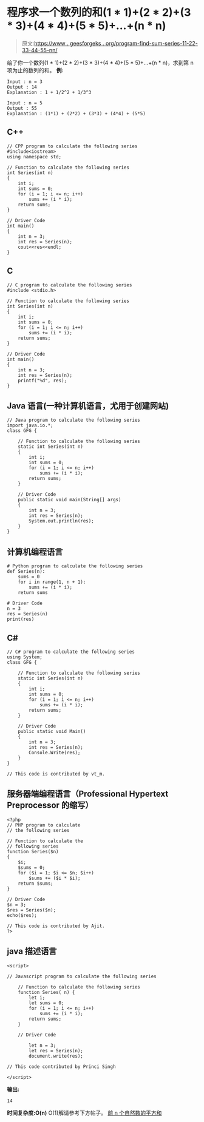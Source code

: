 # 程序求一个数列的和(1 * 1)+(2 * 2)+(3 * 3)+(4 * 4)+(5 * 5)+…+(n * n)

> 原文:[https://www . geesforgeks . org/program-find-sum-series-11-22-33-44-55-nn/](https://www.geeksforgeeks.org/program-find-sum-series-11-22-33-44-55-nn/)

给了你一个数列(1 * 1)+(2 * 2)+(3 * 3)+(4 * 4)+(5 * 5)+…+(n * n)，求到第 n 项为止的数列的和。
**例:**

```
Input : n = 3
Output : 14
Explanation : 1 + 1/2^2 + 1/3^3

Input : n = 5
Output : 55
Explanation : (1*1) + (2*2) + (3*3) + (4*4) + (5*5)
```

## C++

```
// CPP program to calculate the following series
#include<iostream>
using namespace std;

// Function to calculate the following series
int Series(int n)
{
    int i;
    int sums = 0;
    for (i = 1; i <= n; i++)
        sums += (i * i);
    return sums;
}

// Driver Code
int main()
{
    int n = 3;
    int res = Series(n);
    cout<<res<<endl;
}
```

## C

```
// C program to calculate the following series
#include <stdio.h>

// Function to calculate the following series
int Series(int n)
{
    int i;
    int sums = 0;
    for (i = 1; i <= n; i++)
        sums += (i * i);
    return sums;
}

// Driver Code
int main()
{
    int n = 3;
    int res = Series(n);
    printf("%d", res);
}
```

## Java 语言(一种计算机语言，尤用于创建网站)

```
// Java program to calculate the following series
import java.io.*;
class GFG {

    // Function to calculate the following series
    static int Series(int n)
    {
        int i;
        int sums = 0;
        for (i = 1; i <= n; i++)
            sums += (i * i);
        return sums;
    }

    // Driver Code
    public static void main(String[] args)
    {
        int n = 3;
        int res = Series(n);
        System.out.println(res);
    }
}
```

## 计算机编程语言

```
# Python program to calculate the following series
def Series(n):
    sums = 0
    for i in range(1, n + 1):
        sums += (i * i);
    return sums

# Driver Code
n = 3
res = Series(n)
print(res)
```

## C#

```
// C# program to calculate the following series
using System;
class GFG {

    // Function to calculate the following series
    static int Series(int n)
    {
        int i;
        int sums = 0;
        for (i = 1; i <= n; i++)
            sums += (i * i);
        return sums;
    }

    // Driver Code
    public static void Main()
    {
        int n = 3;
        int res = Series(n);
        Console.Write(res);
    }
}

// This code is contributed by vt_m.
```

## 服务器端编程语言（Professional Hypertext Preprocessor 的缩写）

```
<?php
// PHP program to calculate
// the following series

// Function to calculate the
// following series
function Series($n)
{
    $i;
    $sums = 0;
    for ($i = 1; $i <= $n; $i++)
        $sums += ($i * $i);
    return $sums;
}

// Driver Code
$n = 3;
$res = Series($n);
echo($res);

// This code is contributed by Ajit.
?>
```

## java 描述语言

```
<script>

// Javascript program to calculate the following series

    // Function to calculate the following series
    function Series( n) {
        let i;
        let sums = 0;
        for (i = 1; i <= n; i++)
            sums += (i * i);
        return sums;
    }

    // Driver Code

        let n = 3;
        let res = Series(n);
        document.write(res);

// This code contributed by Princi Singh

</script>
```

**输出:**

```
14
```

**时间复杂度:O(n)**
O(1)解请参考下方帖子。
[前 n 个自然数的平方和](https://www.geeksforgeeks.org/sum-squares-first-n-natural-numbers/)